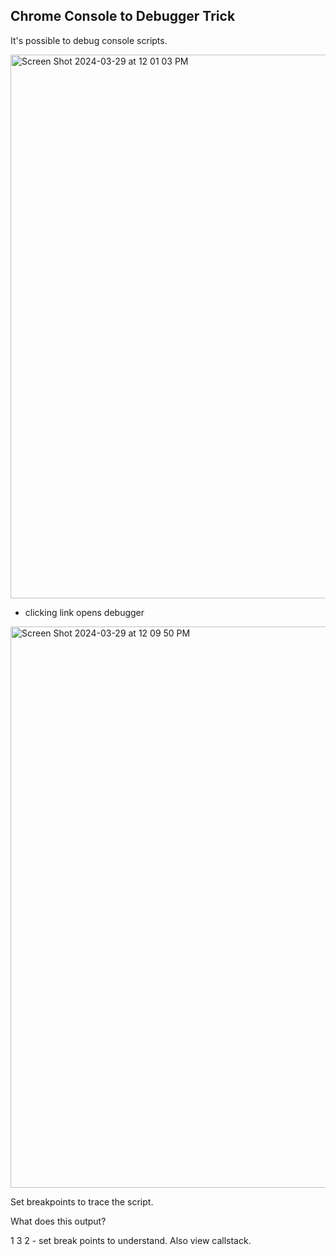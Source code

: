 ## Chrome Console to Debugger Trick
It's possible to debug console scripts.

<img width="870" alt="Screen Shot 2024-03-29 at 12 01 03 PM" src="https://github.com/doohinkus/Js-notes-md/assets/16198607/cf447ab3-6f67-4290-b2fe-39afefa370d8">

- clicking link opens debugger

<img width="898" alt="Screen Shot 2024-03-29 at 12 09 50 PM" src="https://github.com/doohinkus/Js-notes-md/assets/16198607/91323ce7-9d35-476b-af45-6e9a313bae20">

Set breakpoints to trace the script.

What does this output?

1 3 2 - set break points to understand. Also view callstack.
